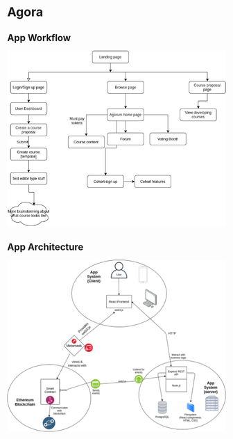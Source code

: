 # Agora

## App Workflow
![App workflow](./img/agora.png)

## App Architecture
![App Architecture](./img/architecture.png)
